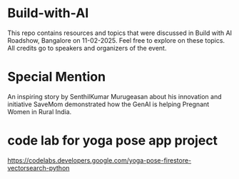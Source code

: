 # Build-with-AI
This repo contains resources and topics that were discussed in Build with AI Roadshow, Bangalore on 11-02-2025. Feel free to explore on these topics. All credits go to speakers and organizers of the event.

# Special Mention
An inspiring story by SenthilKumar Murugeasan about his innovation and initiative SaveMom demonstrated how the GenAI is helping Pregnant Women in Rural India.

# code lab for yoga pose app project
https://codelabs.developers.google.com/yoga-pose-firestore-vectorsearch-python
